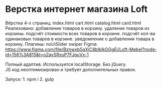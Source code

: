 # Верстка интернет магазина Loft

Вёрстка 4-х страниц: 
                    index.html
                    cart.html
                    catalog.html
                    card.html
Реализовано: 
            добавление товаров в корзину.
            удаление товаров из корзины.
            подсчёт стоимости всех товаров в корзине.
            подсчёт кол-ва одинаковых товаров в корзине.
            уведомление о добавлении товара в корзину.
Плагины: 
        noUiSlider
        swiper
Figma: 
      https://www.figma.com/file/Bznwxb5qXiC8blkIkGGgEj/Loft-Mebel?node-id=156%3A815&t=o2aySRxuP7FJquVx-1
      
Полный адаптив. Используется localStorage. Без jQuery.      
JS код неоптимизирован и требует дополнительных правок.

Запуск:
        1. npm i
        2. gulp
